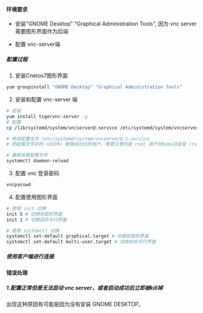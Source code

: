 #### 环境要求

- 安装"GNOME Desktop" "Graphical Administration Tools", 因为 vnc server需要图形界面作为后端

- 配置 vnc-server端

##### 配置过程

1. 安装Cnetos7图形界面

```bash
yum groupinstall "GNOME Desktop" "Graphical Administration Tools"
```

2. 安装和配置 vnc-server 端

```bash
# 安装
yum install tigervnc-server -y
# 配置 
cp /lib/systemd/system/vncserver@.service /etc/systemd/system/vncserver@:1.service

# 修改配置文件 /etc/systemd/system/vncserver@:1.service
# 把配置文件中的 <USER> 替换成对应的用户，需要注意的是 root 用户的home目录是 /root

# 重新加载配置文件
systemctl daemon-reload
```

3. 配置 vnc 登录密码

```bash
vncpasswd
```

4. 配置使用图形界面

```bash
# 使用 init 切换
init 5 # 切换到图形界面
init 1 # 切换回命令行界面

# 使用 systemctl 切换
systemctl set-default graphical.target # 切换到图形界面
systemctl set-default multi-user.target # 切换到命令行界面
```

##### 使用客户端进行连接





#### 错误处理

##### 1.配置正常但是无法启动 vnc server，或者启动成功后立即被kill掉

出现这种原因有可能是因为没有安装 GNOME DESKTOP。


